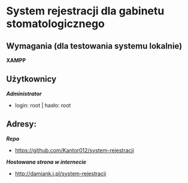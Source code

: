 # System rejestracji dla gabinetu stomatologicznego

## Wymagania (dla testowania systemu lokalnie)

**XAMPP**

## Użytkownicy

**_Administrator_**

* login: root | hasło: root

## Adresy:

**_Repo_**
* https://github.com/Kantor012/system-rejestracji

**_Hostowana strona w internecie_**

* http://damiank.j.pl/system-rejestracji
